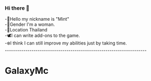 ### Hi there 👋
-🌱Hello my nickname is "Mint" </br>
-🎀Gender I'm a woman. </br>
-🔹Location Thailand </br>
-🕊️I can write add-ons to the game. </br>
-❄️I think I can still improve my abilities just by taking time. </br>
--------------------------------------------------------------------- </br>
<h1> GalaxyMc
